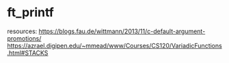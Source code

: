 # ft_printf

resources:
  https://blogs.fau.de/wittmann/2013/11/c-default-argument-promotions/
  https://azrael.digipen.edu/~mmead/www/Courses/CS120/VariadicFunctions.html#STACKS
